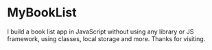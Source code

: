# MyBookList
I build a book list app in JavaScript without using any library or JS framework, using classes, local storage and more. 
Thanks for visiting.
